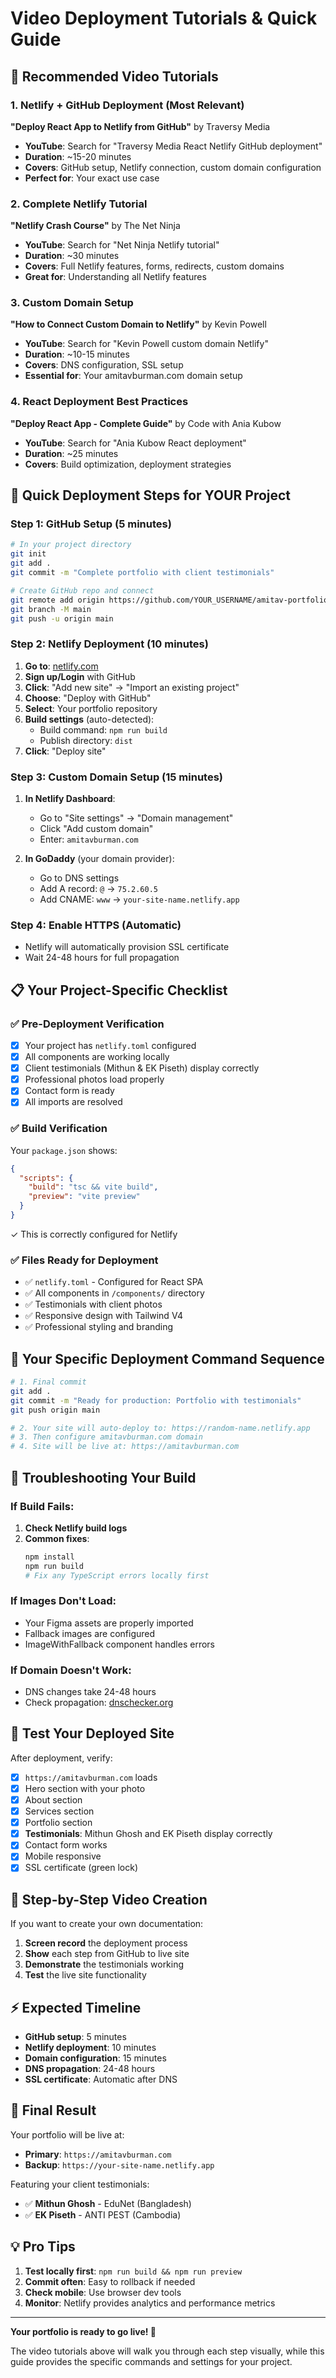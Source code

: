 # Video Deployment Tutorials & Quick Guide

## 🎥 Recommended Video Tutorials

### 1. **Netlify + GitHub Deployment (Most Relevant)**
**"Deploy React App to Netlify from GitHub"** by Traversy Media
- **YouTube**: Search for "Traversy Media React Netlify GitHub deployment"
- **Duration**: ~15-20 minutes
- **Covers**: GitHub setup, Netlify connection, custom domain configuration
- **Perfect for**: Your exact use case

### 2. **Complete Netlify Tutorial**
**"Netlify Crash Course"** by The Net Ninja
- **YouTube**: Search for "Net Ninja Netlify tutorial"
- **Duration**: ~30 minutes
- **Covers**: Full Netlify features, forms, redirects, custom domains
- **Great for**: Understanding all Netlify features

### 3. **Custom Domain Setup**
**"How to Connect Custom Domain to Netlify"** by Kevin Powell
- **YouTube**: Search for "Kevin Powell custom domain Netlify"
- **Duration**: ~10-15 minutes
- **Covers**: DNS configuration, SSL setup
- **Essential for**: Your amitavburman.com domain setup

### 4. **React Deployment Best Practices**
**"Deploy React App - Complete Guide"** by Code with Ania Kubow
- **YouTube**: Search for "Ania Kubow React deployment"
- **Duration**: ~25 minutes
- **Covers**: Build optimization, deployment strategies

## 🚀 Quick Deployment Steps for YOUR Project

### Step 1: GitHub Setup (5 minutes)
```bash
# In your project directory
git init
git add .
git commit -m "Complete portfolio with client testimonials"

# Create GitHub repo and connect
git remote add origin https://github.com/YOUR_USERNAME/amitav-portfolio.git
git branch -M main
git push -u origin main
```

### Step 2: Netlify Deployment (10 minutes)
1. **Go to**: [netlify.com](https://netlify.com)
2. **Sign up/Login** with GitHub
3. **Click**: "Add new site" → "Import an existing project"
4. **Choose**: "Deploy with GitHub"
5. **Select**: Your portfolio repository
6. **Build settings** (auto-detected):
   - Build command: `npm run build`
   - Publish directory: `dist`
7. **Click**: "Deploy site"

### Step 3: Custom Domain Setup (15 minutes)
1. **In Netlify Dashboard**:
   - Go to "Site settings" → "Domain management"
   - Click "Add custom domain"
   - Enter: `amitavburman.com`

2. **In GoDaddy** (your domain provider):
   - Go to DNS settings
   - Add A record: `@` → `75.2.60.5`
   - Add CNAME: `www` → `your-site-name.netlify.app`

### Step 4: Enable HTTPS (Automatic)
- Netlify will automatically provision SSL certificate
- Wait 24-48 hours for full propagation

## 📋 Your Project-Specific Checklist

### ✅ Pre-Deployment Verification
- [x] Your project has `netlify.toml` configured
- [x] All components are working locally
- [x] Client testimonials (Mithun & EK Piseth) display correctly
- [x] Professional photos load properly
- [x] Contact form is ready
- [x] All imports are resolved

### ✅ Build Verification
Your `package.json` shows:
```json
{
  "scripts": {
    "build": "tsc && vite build",
    "preview": "vite preview"
  }
}
```
✓ This is correctly configured for Netlify

### ✅ Files Ready for Deployment
- ✅ `netlify.toml` - Configured for React SPA
- ✅ All components in `/components/` directory
- ✅ Testimonials with client photos
- ✅ Responsive design with Tailwind V4
- ✅ Professional styling and branding

## 🎯 Your Specific Deployment Command Sequence

```bash
# 1. Final commit
git add .
git commit -m "Ready for production: Portfolio with testimonials"
git push origin main

# 2. Your site will auto-deploy to: https://random-name.netlify.app
# 3. Then configure amitavburman.com domain
# 4. Site will be live at: https://amitavburman.com
```

## 🔧 Troubleshooting Your Build

### If Build Fails:
1. **Check Netlify build logs**
2. **Common fixes**:
   ```bash
   npm install
   npm run build
   # Fix any TypeScript errors locally first
   ```

### If Images Don't Load:
- Your Figma assets are properly imported
- Fallback images are configured
- ImageWithFallback component handles errors

### If Domain Doesn't Work:
- DNS changes take 24-48 hours
- Check propagation: [dnschecker.org](https://dnschecker.org)

## 📱 Test Your Deployed Site

After deployment, verify:
- [x] `https://amitavburman.com` loads
- [x] Hero section with your photo
- [x] About section
- [x] Services section  
- [x] Portfolio section
- [x] **Testimonials**: Mithun Ghosh and EK Piseth display correctly
- [x] Contact form works
- [x] Mobile responsive
- [x] SSL certificate (green lock)

## 🎥 Step-by-Step Video Creation

If you want to create your own documentation:
1. **Screen record** the deployment process
2. **Show** each step from GitHub to live site
3. **Demonstrate** the testimonials working
4. **Test** the live site functionality

## ⚡ Expected Timeline

- **GitHub setup**: 5 minutes
- **Netlify deployment**: 10 minutes  
- **Domain configuration**: 15 minutes
- **DNS propagation**: 24-48 hours
- **SSL certificate**: Automatic after DNS

## 🎉 Final Result

Your portfolio will be live at:
- **Primary**: `https://amitavburman.com`
- **Backup**: `https://your-site-name.netlify.app`

Featuring your client testimonials:
- ✅ **Mithun Ghosh** - EduNet (Bangladesh)
- ✅ **EK Piseth** - ANTI PEST (Cambodia)

## 💡 Pro Tips

1. **Test locally first**: `npm run build && npm run preview`
2. **Commit often**: Easy to rollback if needed
3. **Check mobile**: Use browser dev tools
4. **Monitor**: Netlify provides analytics and performance metrics

---

**Your portfolio is ready to go live! 🚀**

The video tutorials above will walk you through each step visually, while this guide provides the specific commands and settings for your project.
